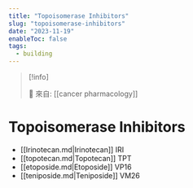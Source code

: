 ```yaml
---
title: "Topoisomerase Inhibitors"
slug: "topoisomerase-inhibitors"
date: "2023-11-19"
enableToc: false
tags:
  - building
---
```


> [!info]
>
> 🌱 來自: [[cancer pharmacology]]

# Topoisomerase Inhibitors

- [[Irinotecan.md|Irinotecan]] IRI
- [[topotecan.md|Topotecan]] TPT
- [[etoposide.md|Etoposide]] VP16
- [[teniposide.md|Teniposide]] VM26


